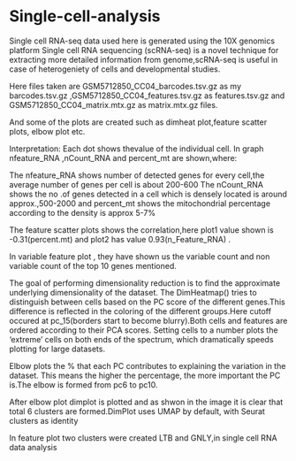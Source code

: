 # Single-cell-analysis
Single cell RNA-seq data used here is generated using the 10X genomics platform
Single cell RNA sequencing (scRNA-seq) is a novel technique for extracting more detailed information from genome,scRNA-seq is useful in case of heterogeniety of cells and developmental studies.

Here files taken are GSM5712850_CC04_barcodes.tsv.gz as my barcodes.tsv.gz ,GSM5712850_CC04_features.tsv.gz	as features.tsv.gz and 
GSM5712850_CC04_matrix.mtx.gz as matrix.mtx.gz files.

And some of the plots are created such as dimheat plot,feature scatter plots, elbow plot etc.

Interpretation: 
Each dot shows thevalue of the individual cell.
In graph nfeature_RNA ,nCount_RNA and percent_mt are shown,where:

The nfeature_RNA shows number of detected genes for every cell,the average number of genes per cell is about 200-600 
The nCount_RNA shows the no .of genes detected in a cell which is densely located is around approx.,500-2000 and percent_mt shows the mitochondrial percentage according to the density is approx 5-7%

The feature scatter plots shows the correlation,here plot1 value shown is -0.31(percent.mt) and plot2 has value 0.93(n_Feature_RNA) .

In variable feature plot , they have shown us the variable count and non variable count of the top 10 genes mentioned.

The goal of performing dimensionality reduction is to find the approximate underlying dimensionality of the dataset.
The DimHeatmap() tries to distinguish between cells based on the PC score of the different genes.This difference is reflected in the coloring of the different groups.Here cutoff occured at pc_15(borders start to become blurry).Both cells and features are ordered according to their PCA scores. Setting cells to a number plots the ‘extreme’ cells on both ends of the spectrum, which dramatically speeds plotting for large datasets.

Elbow plots the % that each PC contributes to explaining the variation in the dataset. This means the higher the percentage, the more important the PC is.The elbow is formed from pc6 to pc10.

After elbow plot dimplot is plotted and as shwon in the image it is clear that total 6 clusters are formed.DimPlot uses UMAP by default, with Seurat clusters as identity

In feature plot two clusters were created LTB and GNLY,in single cell RNA data analysis
